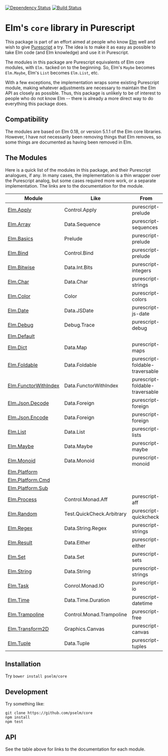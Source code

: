 [![Dependency Status](https://www.versioneye.com/user/projects/5701e80bfcd19a00415afff5/badge.svg?style=flat)](https://www.versioneye.com/user/projects/5701e80bfcd19a00415afff5)
[![Build Status](https://travis-ci.org/pselm/core.svg?branch=master)](https://travis-ci.org/pselm/core)

# Elm's `core` library in Purescript

This package is part of an effort aimed at people who know
[Elm](http://elm-lang.org) well and wish to give
[Purescript](http://purescript.org) a try. The idea is to make it as easy
as possible to take Elm code (and Elm knowledge) and use it in Purescript.

The modules in this package are Purescript equivalents of Elm core modules,
with `Elm.` tacked on to the beginning. So, Elm's `Maybe` becomes
`Elm.Maybe`, Elm's `List` becomes `Elm.List`, etc.

With a few exceptions, the implementation wraps some existing
Purescript module, making whatever adjustments are necessary to maintain
the Elm API as closely as possible. Thus, this package is unlikely to
be of interest to people who do not know Elm -- there is already a
more direct way to do everything this package does.

## Compatibility

The modules are based on Elm 0.18, or version 5.1.1 of the Elm core libraries.
However, I have not necessarily been removing things that Elm removes, so some
things are documented as having been removed in Elm.

## The Modules

Here is a quick list of the modules in this package, and their Purescript analogues,
if any. In many cases, the implementation is a thin wrapper over the Purescript analog,
but some cases required more work, or a separate implementation. The links are to
the documentation for the module.

| Module             | Like          | From                 |
| ------------------ | ------------- | ---------------------|
| [Elm.Apply]        | Control.Apply | purescript-prelude   |
| [Elm.Array]        | Data.Sequence | purescript-sequences |
| [Elm.Basics]       | Prelude       | purescript-prelude   |
| [Elm.Bind]         | Control.Bind  | purescript-prelude   |
| [Elm.Bitwise]      | Data.Int.Bits | purescript-integers  |
| [Elm.Char]         | Data.Char     | purescript-strings   |
| [Elm.Color]        | Color         | purescript-colors    |
| [Elm.Date]         | Data.JSDate   | purescript-js-date   |
| [Elm.Debug]        | Debug.Trace   | purescript-debug     |
| [Elm.Default]      |               |                      |
| [Elm.Dict]         | Data.Map      | purescript-maps      |
| [Elm.Foldable]     | Data.Foldable | purescript-foldable-traversable |
| [Elm.FunctorWithIndex] | Data.FunctorWithIndex | purescript-foldable-traversable |
| [Elm.Json.Decode]  | Data.Foreign  | purescript-foreign   |
| [Elm.Json.Encode]  | Data.Foreign  | purescript-foreign   |
| [Elm.List]         | Data.List     | purescript-lists     |
| [Elm.Maybe]        | Data.Maybe    | purescript-maybe     |
| [Elm.Monoid]       | Data.Monoid   | purescript-monoid    |
| [Elm.Platform]     |               |                      |
| [Elm.Platform.Cmd] |               |                      |
| [Elm.Platform.Sub] |               |                      |
| [Elm.Process]      | Control.Monad.Aff  | purescript-aff        |                      |
| [Elm.Random]       | Test.QuickCheck.Arbitrary | purescript-quickcheck |
| [Elm.Regex]        | Data.String.Regex  | purescript-strings    |
| [Elm.Result]       | Data.Either        | purescript-either     |
| [Elm.Set]          | Data.Set           | purescript-sets       |
| [Elm.String]       | Data.String        | purescript-strings    |
| [Elm.Task]         | Conrol.Monad.IO    | purescript-io         |
| [Elm.Time]         | Data.Time.Duration | purescript-datetime   |
| [Elm.Trampoline]   | Control.Monad.Trampoline | purescript-free |
| [Elm.Transform2D]  | Graphics.Canvas    | purescript-canvas     |
| [Elm.Tuple]        | Data.Tuple         | purescript-tuples     |

[Elm.Apply]: generated-docs/Elm/Apply.md
[Elm.Array]: generated-docs/Elm/Array.md
[Elm.Basics]: generated-docs/Elm/Basics.md
[Elm.Bind]: generated-docs/Elm/Bind.md
[Elm.Bitwise]: generated-docs/Elm/Bitwise.md
[Elm.Char]: generated-docs/Elm/Char.md
[Elm.Color]: generated-docs/Elm/Color.md
[Elm.Date]: generated-docs/Elm/Date.md
[Elm.Debug]: generated-docs/Elm/Debug.md
[Elm.Default]: generated-docs/Elm/Default.md
[Elm.Dict]: generated-docs/Elm/Dict.md
[Elm.Foldable]: generated-docs/Elm/Foldable.md
[Elm.FunctorWithIndex]: generated-docs/Elm/FunctorWithIndex.md
[Elm.Json.Decode]: generated-docs/Elm/Json/Decode.md
[Elm.Json.Encode]: generated-docs/Elm/Json/Encode.md
[Elm.List]: generated-docs/Elm/List.md
[Elm.Maybe]: generated-docs/Elm/Maybe.md
[Elm.Monoid]: generated-docs/Elm/Monoid.md
[Elm.Platform]: generated-docs/Elm/Platform.md
[Elm.Platform.Cmd]: generated-docs/Elm/Platform/Cmd.md
[Elm.Platform.Sub]: generated-docs/Elm/Platform/Sub.md
[Elm.Process]: generated-docs/Elm/Process.md
[Elm.Random]: generated-docs/Elm/Random.md
[Elm.Regex]: generated-docs/Elm/Regex.md
[Elm.Result]: generated-docs/Elm/Result.md
[Elm.Set]: generated-docs/Elm/Set.md
[Elm.String]: generated-docs/Elm/String.md
[Elm.Task]: generated-docs/Elm/Task.md
[Elm.Time]: generated-docs/Elm/Time.md
[Elm.Trampoline]: generated-docs/Elm/Trampoline.md
[Elm.Transform2D]: generated-docs/Elm/Transform2D.md
[Elm.Tuple]: generated-docs/Elm/Tuple.md

## Installation

Try `bower install pselm/core`

## Development

Try something like:

    git clone https://github.com/pselm/core
    npm install
    npm test

## API

See the table above for links to the documentation for each module.

